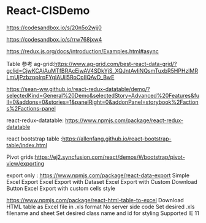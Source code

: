 # React-CISDemo
https://codesandbox.io/s/20n5o2wjj0

https://codesandbox.io/s/rrw768jxw4

https://redux.js.org/docs/introduction/Examples.html#async

Table 参考
ag-grid:https://www.ag-grid.com/best-react-data-grid/?gclid=CjwKCAiAuMTfBRAcEiwAV4SDkYjS_XQJntAvIiNQsmTuxbR5HPHzlMRLmUjPzbzppIrpFYqIAUil5RoCpIIQAvD_BwE

https://sean-ww.github.io/react-redux-datatable/demo/?selectedKind=General%20Demo&selectedStory=Advanced%20Features&full=0&addons=0&stories=1&panelRight=0&addonPanel=storybook%2Factions%2Factions-panel


react-redux-datatable: https://www.npmjs.com/package/react-redux-datatable

react bootstrap table :https://allenfang.github.io/react-bootstrap-table/index.html

Pivot grids:https://ej2.syncfusion.com/react/demos/#/bootstrap/pivot-view/exporting

export only :
https://www.npmjs.com/package/react-data-export
Simple Excel Export
Excel Export with Dataset
Excel Export with Custom Download Button
Excel Export with custom cells style

https://www.npmjs.com/package/react-html-table-to-excel
Download HTML table as Excel file in .xls format
No server side code
Set desired .xls filename and sheet
Set desired class name and id for styling
Supported IE 11



